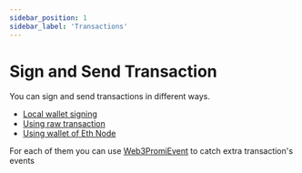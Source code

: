 ```yaml
---
sidebar_position: 1
sidebar_label: 'Transactions'
---
```


# Sign and Send Transaction

You can sign and send transactions in different ways.

-   [Local wallet signing](./local_wallet)
-   [Using raw transaction](./raw)
-   [Using wallet of Eth Node](./wallet_of_eth_node)

For each of them you can use [Web3PromiEvent](./promi_event) to catch extra transaction's events
